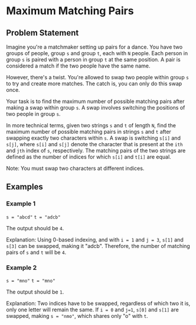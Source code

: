 # Maximum Matching Pairs

## Problem Statement

Imagine you're a matchmaker setting up pairs for a dance. You have two groups of people, group `s` and group `t`, each with `N` people. Each person in group `s` is paired with a person in group `t` at the same position. A pair is considered a match if the two people have the same name.

However, there's a twist. You're allowed to swap two people within group `s` to try and create more matches. The catch is, you can only do this swap once.

Your task is to find the maximum number of possible matching pairs after making a swap within group `s`. A swap involves switching the positions of two people in group `s`.

In more technical terms, given two strings `s` and `t` of length `N`, find the maximum number of possible matching pairs in strings `s` and `t` after swapping exactly two characters within `s`. A swap is switching `s[i]` and `s[j]`, where `s[i]` and `s[j]` denote the character that is present at the `ith` and `jth` index of `s`, respectively. The matching pairs of the two strings are defined as the number of indices for which `s[i]` and `t[i]` are equal.

Note: You must swap two characters at different indices.

## Examples

### Example 1

`s = "abcd"`
`t = "adcb"`

The output should be `4`.

Explanation: Using 0-based indexing, and with `i = 1` and `j = 3`, `s[1]` and `s[3]` can be swapped, making it  "adcb". Therefore, the number of matching pairs of `s` and `t` will be `4`.

### Example 2

`s = "mno"`
`t = "mno"`

The output should be `1`.

Explanation: Two indices have to be swapped, regardless of which two it is, only one letter will remain the same. If `i = 0` and `j=1`, `s[0]` and `s[1]` are swapped, making `s = "nmo"`, which shares only "o" with `t`.